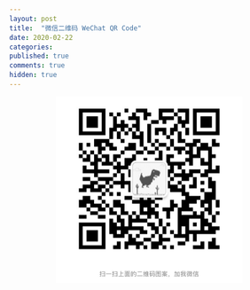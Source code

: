 ```yaml
---
layout: post
title:  "微信二维码 WeChat QR Code"
date: 2020-02-22
categories: 
published: true
comments: true
hidden: true
---
```


<div style="text-align: center"> <img src="../pictures/wechat-qr-code.png" alt="wechat-qr-code" style="zoom:50%;" /> </div>